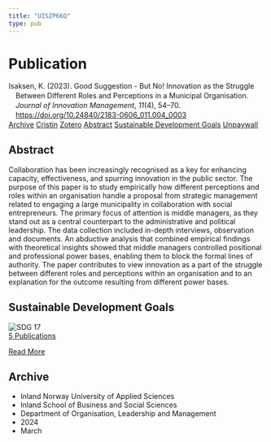 ```yaml
---
title: "UISZP66Q"
type: pub
---
```

<h1>Publication</h1>
<article id="csl-bib-container-UISZP66Q" class="csl-bib-container">
  <div class="csl-bib-body" style="line-height: 1.35; padding-left: 1em; text-indent:-1em;">
  <div class="csl-entry">Isaksen, K. (2023). Good Suggestion - But No! Innovation as the Struggle Between Different Roles and Perceptions in a Municipal Organisation. <i>Journal of Innovation Management</i>, <i>11</i>(4), 54&#x2013;70. <a href="https://doi.org/10.24840/2183-0606_011.004_0003">https://doi.org/10.24840/2183-0606_011.004_0003</a></div>
</div>
  <div class="csl-bib-buttons">
    <a href="#taxonomy-article-UISZP66Q" class="csl-bib-button">Archive</a>
    <a href="https://app.cristin.no/results/show.jsf?id=2256647" alt="Cristin URL" class="csl-bib-button">Cristin</a>
    <a href="http://zotero.org/groups/5402882/items/UISZP66Q" alt="Zotero URL" class="csl-bib-button">Zotero</a>
    <a href="#abstract-article-UISZP66Q" class="csl-bib-button">Abstract</a>
    <a href="#sdg-article-UISZP66Q" class="csl-bib-button">Sustainable Development Goals</a>
    <a href="https://journalsojs3.fe.up.pt/index.php/jim/article/download/2183-0606_011.004_0003/822" class="csl-bib-button">Unpaywall</a>
  </div>
  <div id="csl-bib-meta-container-UISZP66Q"></div>
</article>
<div id="csl-bib-meta-UISZP66Q" class="csl-bib-meta">
  <article id="abstract-article-UISZP66Q" class="abstract-article">
    <h1>Abstract</h1>
    Collaboration has been increasingly recognised as a key for enhancing capacity, effectiveness, and spurring innovation in the public sector. The purpose of this paper is to study empirically how different perceptions and roles within an organisation handle a proposal from strategic management related to engaging a large municipality in collaboration with social entrepreneurs. The primary focus of attention is middle managers, as they stand out as a central counterpart to the administrative and political leadership. The data collection included in-depth interviews, observation and documents. An abductive analysis that combined empirical findings with theoretical insights showed that middle managers controlled positional and professional power bases, enabling them to block the formal lines of authority. The paper contributes to view innovation as a part of the struggle between different roles and perceptions within an organisation and to an explanation for the outcome resulting from different power bases.
  </article>
  <article id="sdg-article-UISZP66Q" class="sdg-article">
    <h1>Sustainable Development Goals</h1>
    <div class="sdg-container"><div id="sdg17" class="sdg"> <img src="{{< params subfolder >}}images/sdg/sdg17_en.png" class="image" alt="SDG 17"> <div class="sdg-overlay"> <a href="{{< params subfolder >}}en/archive/?sdg=17#archive" class="sdg-publication-count"><span>5</span> Publications</a> <p><a href="https://sdgs.un.org/goals/goal17" class="sdg-read-more">Read More</a></p> </div> </div></div>
  </article>
  <article id="taxonomy-article-UISZP66Q" class="taxonomy-article">
    <h1>Archive</h1>
    <ul>
      <li>Inland Norway University of Applied Sciences</li>
      <li>Inland School of Business and Social Sciences</li>
      <li>Department of Organisation, Leadership and Management</li>
      <li>2024</li>
      <li>March</li>
    </ul>
  </article>
</div>
